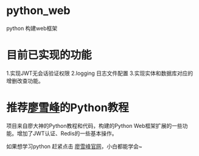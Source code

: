 # python_web
python 构建web框架

# 目前已实现的功能
1.实现JWT无会话验证权限
2.logging 日志文件配置
3.实现实体和数据库对应的增删改查功能。

# 推荐[廖雪峰](http://www.liaoxuefeng.com/)的Python教程
项目来自廖大神的Python教程和代码，构建的Python Web框架扩展的一些功能。增加了JWT认证、Redis的一些基本操作。

如果想学习python 赶紧点击 [廖雪峰官网](http://www.liaoxuefeng.com/)，小白都能学会~
